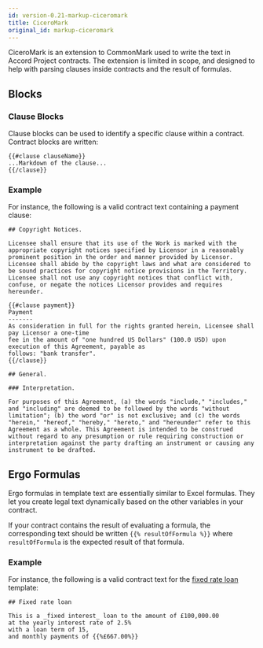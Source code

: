 ```yaml
---
id: version-0.21-markup-ciceromark
title: CiceroMark
original_id: markup-ciceromark
---
```


CiceroMark is an extension to CommonMark used to write the text in Accord Project contracts. The extension is limited in scope, and designed to help with parsing clauses inside contracts and the result of formulas.

## Blocks

### Clause Blocks

Clause blocks can be used to identify a specific clause within a contract. Contract blocks are written:
```
{{#clause clauseName}}
...Markdown of the clause...
{{/clause}}
```

### Example

For instance, the following is a valid contract text containing a payment clause:

```tem
## Copyright Notices.

Licensee shall ensure that its use of the Work is marked with the appropriate copyright notices specified by Licensor in a reasonably prominent position in the order and manner provided by Licensor. Licensee shall abide by the copyright laws and what are considered to be sound practices for copyright notice provisions in the Territory. Licensee shall not use any copyright notices that conflict with, confuse, or negate the notices Licensor provides and requires hereunder.

{{#clause payment}}
Payment
-------
As consideration in full for the rights granted herein, Licensee shall pay Licensor a one-time
fee in the amount of "one hundred US Dollars" (100.0 USD) upon execution of this Agreement, payable as
follows: "bank transfer".
{{/clause}}

## General.

### Interpretation.

For purposes of this Agreement, (a) the words "include," "includes," and "including" are deemed to be followed by the words "without limitation"; (b) the word "or" is not exclusive; and (c) the words "herein," "hereof," "hereby," "hereto," and "hereunder" refer to this Agreement as a whole. This Agreement is intended to be construed without regard to any presumption or rule requiring construction or interpretation against the party drafting an instrument or causing any instrument to be drafted.
```

## Ergo Formulas

Ergo formulas in template text are essentially similar to Excel formulas. They let you create legal text dynamically based on the other variables in your contract.

If your contract contains the result of evaluating a formula, the corresponding text should be written `{{% resultOfFormula %}}` where `resultOfFormula` is the expected result of that formula.

### Example

For instance, the following is a valid contract text for the [fixed rate loan](https://templates.accordproject.org/fixed-interests@0.5.2.html) template:

```tem
## Fixed rate loan

This is a _fixed interest_ loan to the amount of £100,000.00
at the yearly interest rate of 2.5%
with a loan term of 15,
and monthly payments of {{%£667.00%}}
```

